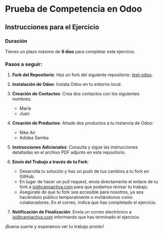 # Prueba de Competencia en Odoo

## Instrucciones para el Ejercicio

### Duración
Tienes un plazo máximo de **6 días** para completar este ejercicio.

### Pasos a seguir:

1. **Fork del Repositorio**: Haz un fork del siguiente repositorio: [test-odoo](https://github.com/cannactiva/test-odoo/).

2. **Instalación de Odoo**: Instala Odoo en tu entorno local.

3. **Creación de Contactos**: Crea dos contactos con los siguientes nombres:
   - María
   - Juan

4. **Creación de Productos**: Añade dos productos a tu instancia de Odoo:
   - Nike Air
   - Adidas Samba

5. **Instrucciones Adicionales**: Consulta y sigue las instrucciones detalladas en el archivo PDF adjunto en este repositorio.

6. **Envío del Trabajo a través de tu Fork**: 
    - Desarrolla tu solución y haz un push de tus cambios a tu fork en GitHub.
    - En lugar de hacer un pull request, envía directamente el enlace de tu fork a isi@cannactiva.com para que podamos revisar tu trabajo.
    - Asegúrate de que tu fork sea accesible para nosotros, ya sea haciéndolo público temporalmente o invitándonos como colaboradores. En el correo, indica que has completado el ejercicio.

7. **Notificación de Finalización**: Envía un correo electrónico a [isi@cannactiva.com](mailto:isi@cannactiva.com) informando que has terminado el ejercicio.

¡Buena suerte y esperamos ver tu trabajo pronto!
